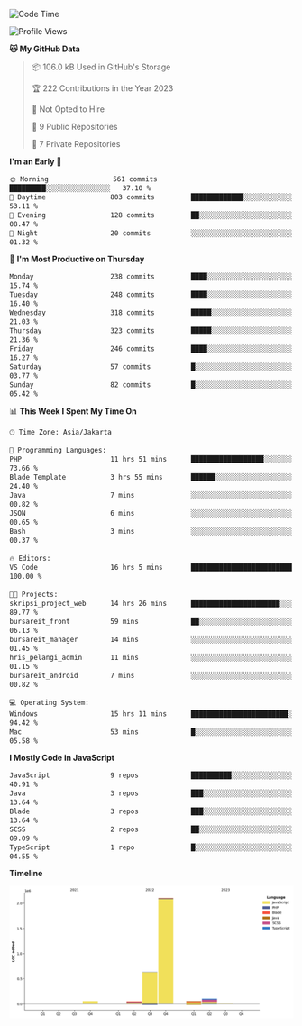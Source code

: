 <!--START_SECTION:waka-->
![Code Time](http://img.shields.io/badge/Code%20Time-131%20hrs%2028%20mins-blue)

![Profile Views](http://img.shields.io/badge/Profile%20Views-0-blue)

**🐱 My GitHub Data** 

> 📦 106.0 kB Used in GitHub's Storage 
 > 
> 🏆 222 Contributions in the Year 2023
 > 
> 🚫 Not Opted to Hire
 > 
> 📜 9 Public Repositories 
 > 
> 🔑 7 Private Repositories 
 > 
**I'm an Early 🐤** 

```text
🌞 Morning                561 commits         █████████░░░░░░░░░░░░░░░░   37.10 % 
🌆 Daytime                803 commits         █████████████░░░░░░░░░░░░   53.11 % 
🌃 Evening                128 commits         ██░░░░░░░░░░░░░░░░░░░░░░░   08.47 % 
🌙 Night                  20 commits          ░░░░░░░░░░░░░░░░░░░░░░░░░   01.32 % 
```
📅 **I'm Most Productive on Thursday** 

```text
Monday                   238 commits         ████░░░░░░░░░░░░░░░░░░░░░   15.74 % 
Tuesday                  248 commits         ████░░░░░░░░░░░░░░░░░░░░░   16.40 % 
Wednesday                318 commits         █████░░░░░░░░░░░░░░░░░░░░   21.03 % 
Thursday                 323 commits         █████░░░░░░░░░░░░░░░░░░░░   21.36 % 
Friday                   246 commits         ████░░░░░░░░░░░░░░░░░░░░░   16.27 % 
Saturday                 57 commits          █░░░░░░░░░░░░░░░░░░░░░░░░   03.77 % 
Sunday                   82 commits          █░░░░░░░░░░░░░░░░░░░░░░░░   05.42 % 
```


📊 **This Week I Spent My Time On** 

```text
🕑︎ Time Zone: Asia/Jakarta

💬 Programming Languages: 
PHP                      11 hrs 51 mins      ██████████████████░░░░░░░   73.66 % 
Blade Template           3 hrs 55 mins       ██████░░░░░░░░░░░░░░░░░░░   24.40 % 
Java                     7 mins              ░░░░░░░░░░░░░░░░░░░░░░░░░   00.82 % 
JSON                     6 mins              ░░░░░░░░░░░░░░░░░░░░░░░░░   00.65 % 
Bash                     3 mins              ░░░░░░░░░░░░░░░░░░░░░░░░░   00.37 % 

🔥 Editors: 
VS Code                  16 hrs 5 mins       █████████████████████████   100.00 % 

🐱‍💻 Projects: 
skripsi_project_web      14 hrs 26 mins      ██████████████████████░░░   89.77 % 
bursareit_front          59 mins             ██░░░░░░░░░░░░░░░░░░░░░░░   06.13 % 
bursareit_manager        14 mins             ░░░░░░░░░░░░░░░░░░░░░░░░░   01.45 % 
hris_pelangi_admin       11 mins             ░░░░░░░░░░░░░░░░░░░░░░░░░   01.15 % 
bursareit_android        7 mins              ░░░░░░░░░░░░░░░░░░░░░░░░░   00.82 % 

💻 Operating System: 
Windows                  15 hrs 11 mins      ████████████████████████░   94.42 % 
Mac                      53 mins             █░░░░░░░░░░░░░░░░░░░░░░░░   05.58 % 
```

**I Mostly Code in JavaScript** 

```text
JavaScript               9 repos             ██████████░░░░░░░░░░░░░░░   40.91 % 
Java                     3 repos             ███░░░░░░░░░░░░░░░░░░░░░░   13.64 % 
Blade                    3 repos             ███░░░░░░░░░░░░░░░░░░░░░░   13.64 % 
SCSS                     2 repos             ██░░░░░░░░░░░░░░░░░░░░░░░   09.09 % 
TypeScript               1 repo              █░░░░░░░░░░░░░░░░░░░░░░░░   04.55 % 
```



**Timeline**

![Lines of Code chart](https://raw.githubusercontent.com/brstreet2/brstreet2/main/assets/bar_graph.png)


<!--END_SECTION:waka-->

